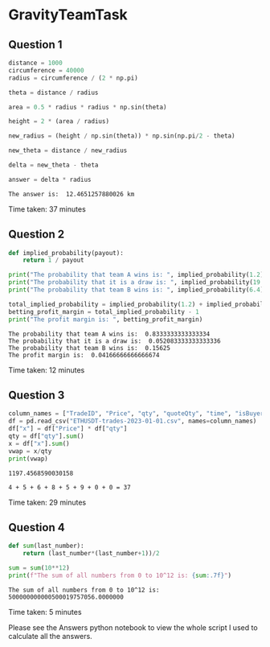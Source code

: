 # GravityTeamTask

## Question 1
```python
distance = 1000
circumference = 40000
radius = circumference / (2 * np.pi)

theta = distance / radius

area = 0.5 * radius * radius * np.sin(theta)

height = 2 * (area / radius)

new_radius = (height / np.sin(theta)) * np.sin(np.pi/2 - theta)

new_theta = distance / new_radius

delta = new_theta - theta

answer = delta * radius
```

```
The answer is:  12.4651257880026 km
```
Time taken: 37 minutes

## Question 2
```python
def implied_probability(payout):
    return 1 / payout

print("The probability that team A wins is: ", implied_probability(1.2))
print("The probability that it is a draw is: ", implied_probability(19.2))
print("The probability that team B wins is: ", implied_probability(6.4))

total_implied_probability = implied_probability(1.2) + implied_probability(19.2) + implied_probability(6.4)
betting_profit_margin = total_implied_probability - 1
print("The profit margin is: ", betting_profit_margin)
```

```
The probability that team A wins is:  0.8333333333333334
The probability that it is a draw is:  0.052083333333333336
The probability that team B wins is:  0.15625
The profit margin is:  0.04166666666666674
```
Time taken: 12 minutes

## Question 3
```python
column_names = ["TradeID", "Price", "qty", "quoteQty", "time", "isBuyerMaker", "isBestMatch"]
df = pd.read_csv("ETHUSDT-trades-2023-01-01.csv", names=column_names)
df["x"] = df["Price"] * df["qty"]
qty = df["qty"].sum()
x = df["x"].sum()
vwap = x/qty
print(vwap)
```

```
1197.4568590030158
```

```
4 + 5 + 6 + 8 + 5 + 9 + 0 + 0 = 37
```
Time taken: 29 minutes

## Question 4
```python
def sum(last_number):
    return (last_number*(last_number+1))/2

sum = sum(10**12)
print(f"The sum of all numbers from 0 to 10^12 is: {sum:.7f}")
```

```
The sum of all numbers from 0 to 10^12 is: 500000000000500019757056.0000000
```
Time taken: 5 minutes


Please see the Answers python notebook to view the whole script I used to calculate all the answers.